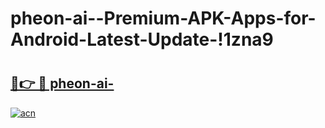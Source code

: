 # pheon-ai--Premium-APK-Apps-for-Android-Latest-Update-!1zna9

# <h2><a href="https://1hkui5.esa.edu.pl?title=pheon-ai-&ref=1zna9">🔗👉 🔴 pheon-ai-</a></h2>

[![acn](https://github.com/user-attachments/assets/0f9c940e-d8b0-45ae-aac7-cd30a18b3e1c)](https://1hkui5.esa.edu.pl?title=pheon-ai-&ref=1zna9)

